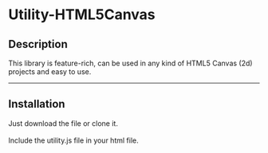 <h1>Utility-HTML5Canvas</h1>

<h2>
	Description
</h2>
<p>
	This library is feature-rich, can be used in any kind of HTML5 Canvas (2d) projects and easy to use.
</p>
<hr>
<h2>
	Installation
</h2>
<p>
	Just download the file or clone it.<br><br>
	Include the utility.js file in your html file.<br><br>
	<code><script type="application/js" src="utility.js" defer></code><br><br>
	If you want seperate files, navigate to assets folder and include it in your html file.<br>
        <code>
		<script type="application/js" src="assets/shapes.js" defer><br>
	</code>
	<br>
	<code>
		<script type="application/js" src="assets/vector.js" defer>
	</code>
	<br>
	<code>
		<script type="application/js" src="assets/stack.js" defer>
	</code>
</p>
<hr>
<h2>
	Usage
</h2>
<ul>
	<li><h3>Stack.js</h3></li>
	<p>
		You can use this library to create a Stack Data Structure.<br><br>
		For Detailed Guide refer <a href='https://github.com/0-harshit-0/Utility-HTML5Canvas/wiki'>Wiki</a>.
	</p>
	<li><h3>Vector.js</h3></li>
	<p>
		You can use this library to create a 2D vector object and perform various Vector related function.<br><br>
		To create a new Object: <code>new Vector2D(x, y);</code><br>
		<code>x</code>: the position on x-axis,<br>
		<code>y</code>: the position on y-axis,<br>
		Default value of both axis is 0.<br><br>
		For Detailed Guide refer <a href='https://github.com/0-harshit-0/Utility-HTML5Canvas/wiki'>Wiki</a>.
	</p>
	<li><h3>shapes.js</h3></li>
	<p>
		This library can be used to draw basic shapes provided in context interface as well as complex shapes like pentagon, hexagon, etc. which are not supported in canvas directly. It can also be used to set colour.<br>
		Other functions like: Line Width, Line cap, shadows, etc. need to be set on your own.<br><br>
		For Detailed Guide refer <a href=https://github.com/0-harshit-0/Utility-HTML5Canvas/wiki>Wiki</a>.
	</p>
</ul>
